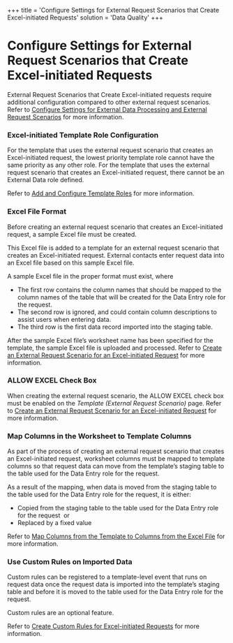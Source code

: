 +++
title = 'Configure Settings for External Request Scenarios that Create Excel-initiated Requests'
solution = 'Data Quality'
+++

# Configure Settings for External Request Scenarios that Create Excel-initiated Requests

External Request Scenarios that Create Excel-initiated requests require
additional configuration compared to other external request scenarios.
Refer to [Configure Settings for External Data Processing and External
Request
Scenarios](../Config/Configure_Settings_for_External_Data_Processing)
for more information.

### Excel-initiated Template Role Configuration

For the template that uses the external request scenario that creates an
Excel-initiated request, the lowest priority template role cannot have
the same priority as any other role. For the template that uses the
external request scenario that creates an Excel-initiated request, there
cannot be an External Data role defined.

Refer to [Add and Configure Template
Roles](Add_and_Configure_Template_Roles) for more information.

### Excel File Format

Before creating an external request scenario that creates an
Excel-initiated request, a sample Excel file must be created.

This Excel file is added to a template for an external request scenario
that creates an Excel-initiated request. External contacts enter request
data into an Excel file based on this sample Excel file.

A sample Excel file in the proper format must exist, where

  - The first row contains the column names that should be mapped to the
    column names of the table that will be created for the Data Entry
    role for the request.
  - The second row is ignored, and could contain column descriptions to
    assist users when entering data.
  - The third row is the first data record imported into the staging
    table.

After the sample Excel file’s worksheet name has been specified for the
template, the sample Excel file is uploaded and processed. Refer to
[Create an External Request Scenario for an Excel-initiated
Request](Configure_External_Rqst_Scenario_for_Excel_Initiated_Request)
for more information.

### ALLOW EXCEL Check Box

When creating the external request scenario, the ALLOW EXCEL check box
must be enabled on the *Template (External Request Scenario)* page.
Refer to [Create an External Request Scenario for an Excel-initiated
Request](Configure_External_Rqst_Scenario_for_Excel_Initiated_Request)
for more information.

### Map Columns in the Worksheet to Template Columns

As part of the process of creating an external request scenario that
creates an Excel-initiated request, worksheet columns must be mapped to
template columns so that request data can move from the template’s
staging table to the table used for the Data Entry role for the request.

As a result of the mapping, when data is moved from the staging table to
the table used for the Data Entry role for the request, it is either:

  - Copied from the staging table to the table used for the Data Entry
    role for the request <span> </span>or
  - Replaced by a fixed value

Refer to [Map Columns from the Template to Columns from the Excel
File](../../../Migration/Map/Use_Cases/Map_Columns_Template_to_Sprdsht)
for more information.

### Use Custom Rules on Imported Data

Custom rules can be registered to a template-level event that runs on
request data once the request data is imported into the template’s
staging table and before it is moved to the table used for the Data
Entry role for the request.

Custom rules are an optional feature.

Refer to [Create Custom Rules for Excel-initiated
Requests](Create_Custom_Rules_for_Excel_Initiated_Requests) for more
information.
